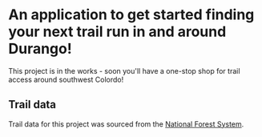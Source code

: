 # An application to get started finding your next trail run in and around Durango!

This project is in the works - soon you'll have a one-stop shop for trail access around southwest Colordo!

## Trail data

Trail data for this project was sourced from the [National Forest System](https://data.fs.usda.gov/geodata/edw/datasets.php).
